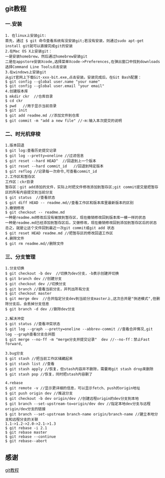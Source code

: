 ## git教程
### 一.安装
    1. 在linux上安装git:  
    首先，通过 $ git 命令查看系统有没安装git;若没有安装，则通过sudo apt-get install git就可以直接完成git的安装
    2.在Mac OS X上安装git：  
    一是安装homebrew，然后通过homebrew安装git  
    二是在appstore安装Xcode,选择菜单Xcode->Preferences,在弹出窗口中找到downloads选择Command Line Tools点击安装  
    3.在windows上安装git  
    从git官网上下载Git-xxx-bit.exe,点击安装。安装完成后，在Git Bash配置：  
    $ git config --global user.name "your name"  
    $ git config --global user.email "your email"  
    4.创建版本库  
    $ mkdir ckr  //仓库目录  
    $ cd ckr  
    $ pwd   //用于显示当前目录  
    $ git init   
    $ git add readme.md //添加文件到仓库  
    $ git commit -m "add a new file" //-m:输入本次提交的说明  

### 二、时光机穿梭
    1.版本回退  
    $ git log:查看历史提交记录  
    $ git log --pretty=oneline //过滤信息  
    $ git reset --hard HEAD^  //回退到上一个版本  
    $ git reset --hard commit_id   //回退到特定版本  
    $ git reflog //记录每一次命令,可查看commit_id  
    2.工作区和暂存区  
    工作区：ckr目录  
    暂存区：git add添加的文件，实际上时把文件修改添加到暂存区;git commit提交是把暂存区的所有内容提交到当前分支  
    $ git status  //查看状态  
    $ git diff HEAD -- readme.md//查看工作区和版本库里最新版本的区别  
    3.撤销修改  
    $ git checkout -- readme.md  
    一种是readme.md修改后没有被放到暂存区，现在撤销修改回到版本库一模一样的状态  
    一种是readme.md已经添加到暂存区后，又做修改，现在撤销修改回到添加到暂存区后的状态  
    总之，就是让这个文件回到最近一次git commit或git add 状态  
    $ git reset HEAD readme.md //把暂存区的修改回退工作区  
    4.删除文件  
    $ git rm readme.md//删除文件  

### 三、分支管理
    1.分支切换
    $ git checkout -b dev  //切换为dev分支，-b表示创建并切换  
    $ git branch dev //创建分支  
    $ git checkout dev //切换分支  
    $ git branch //查看当前分支，并列出所有分支  
    $ git checkout master  
    $ git merge dev  //合并指定分支dev到当前分支master上,这次合并是"快进模式",但删除分支后，会丢掉分支信息  
    $ git branch -d dev //删除dev分支  
    
    2.解决冲突
    $ git status //查看冲突状态  
    $ git log --graph --pretty=oneline --abbrev-commit //查看合并情况,git log --graph查看分支合并图 
    $ git merge --no-ff -m "merge分支并提交记录"  dev //--no-ff：禁止Fast forward,
    
    3.bug分支
    $ git stash //把当前工作区储藏起来  
    $ git stash list //查看  
    $ git stash apply //恢复，但stash内容并不删除，需要用git stash drop来删除
    $ git stash pop //恢复，同时把stash内容删了
    
    4.rebase
    $ git remote -v //显示更详细的信息，可以显示fetch、push的origin地址
    $ git push origin dev //推送分支
    $ git checkout -b dev origin/dev //创建远程origin的dev分支到本地
    $ git branch --set-upstream-to=origin/dev dev //指定本地dev分支与远程origin/dev分支的链接
    $ git branch --set-upstream branch-name origin/branch-name //建立本地分支和远程分支的关联
    1.1->1.2->2.0->2.1->1.3  
    $ git rebase -i 2.1
    $ git rebase master
    $ git rebase --continue
    $ git rebase--abort

## 感谢
[git教程](https://www.liaoxuefeng.com/wiki/0013739516305929606dd18361248578c67b8067c8c017b000)
